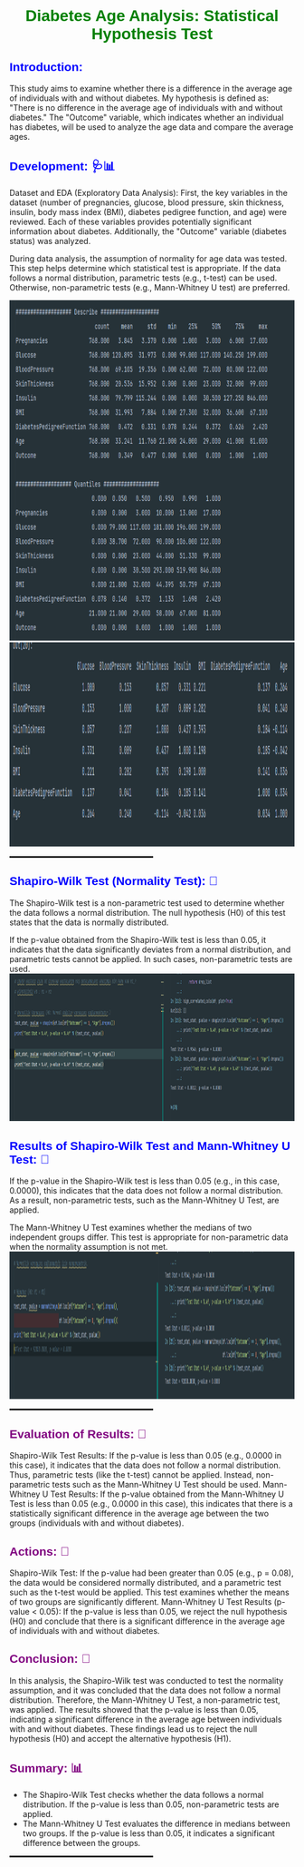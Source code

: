 <h1 style="color:green; font-family:Arial; text-align:center;">Diabetes Age Analysis: Statistical Hypothesis Test</h1>
<h2 style="color:blue; font-family:Arial; text-align:left;">Introduction:</h2>
<p>
This study aims to examine whether there is a difference in the average age of individuals with and without diabetes. My hypothesis is defined as: "There is no difference in the average age of individuals with and without diabetes." The "Outcome" variable, which indicates whether an individual has diabetes, will be used to analyze the age data and compare the average ages.
</p>

<h2 style="color:blue; font-family:Arial; text-align:left;">Development: 🩺📊</h2>
<p>
Dataset and EDA (Exploratory Data Analysis):
First, the key variables in the dataset (number of pregnancies, glucose, blood pressure, skin thickness, insulin, body mass index (BMI), diabetes pedigree function, and age) were reviewed. Each of these variables provides potentially significant information about diabetes. Additionally, the "Outcome" variable (diabetes status) was analyzed.
</p>

</p>
During data analysis, the assumption of normality for age data was tested. This step helps determine which statistical test is appropriate. If the data follows a normal distribution, parametric tests (e.g., t-test) can be used. Otherwise, non-parametric tests (e.g., Mann-Whitney U test) are preferred.
</p>

<img src="https://github.com/akay35/image/blob/main/1.png" alt="This is my world" width="600" height="600"/>   

<img src="https://github.com/akay35/image/blob/main/2%20Korelasyon%20analizi.png" alt="This is my world" width="730" height="360"/>   

<hr style="border: 1px solid rgba(0,0,0,0.1); width: 50%;">
<h2 style="color:blue; font-family:Arial; text-align:left;">Shapiro-Wilk Test (Normality Test): 🤔</h2>
<p>
The Shapiro-Wilk test is a non-parametric test used to determine whether the data follows a normal distribution. The null hypothesis (H0) of this test states that the data is normally distributed.

If the p-value obtained from the Shapiro-Wilk test is less than 0.05, it indicates that the data significantly deviates from a normal distribution, and parametric tests cannot be applied. In such cases, non-parametric tests are used.
<img src="https://github.com/akay35/image/blob/main/3%20shapiro.png" alt="This is my world" width="2100" height="260"/>   

<h2 style="color:blue; font-family:Arial; text-align:left;">Results of Shapiro-Wilk Test and Mann-Whitney U Test: 🧐</h2>
<p>
If the p-value in the Shapiro-Wilk test is less than 0.05 (e.g., in this case, 0.0000), this indicates that the data does not follow a normal distribution. As a result, non-parametric tests, such as the Mann-Whitney U Test, are applied.
</p>
The Mann-Whitney U Test examines whether the medians of two independent groups differ. This test is appropriate for non-parametric data when the normality assumption is not met.
<img src="https://github.com/akay35/image/blob/main/4%20mannwhitneyu.png" alt="This is my world" width="2100" height="260"/>   

<hr style="border: 1px solid rgba(0,0,0,0.1); width: 50%;">
<h2 style="color:purple; font-family:Arial; text-align:left;">Evaluation of Results: 🚀</h2>
Shapiro-Wilk Test Results: If the p-value is less than 0.05 (e.g., 0.0000 in this case), it indicates that the data does not follow a normal distribution. Thus, parametric tests (like the t-test) cannot be applied. Instead, non-parametric tests such as the Mann-Whitney U Test should be used.
Mann-Whitney U Test Results: If the p-value obtained from the Mann-Whitney U Test is less than 0.05 (e.g., 0.0000 in this case), this indicates that there is a statistically significant difference in the average age between the two groups (individuals with and without diabetes).

<h2 style="color:purple; font-family:Arial; text-align:left;">Actions: 🔧</h2>
<p>
Shapiro-Wilk Test: If the p-value had been greater than 0.05 (e.g., p = 0.08), the data would be considered normally distributed, and a parametric test such as the t-test would be applied. This test examines whether the means of two groups are significantly different.
Mann-Whitney U Test Results (p-value < 0.05): If the p-value is less than 0.05, we reject the null hypothesis (H0) and conclude that there is a significant difference in the average age of individuals with and without diabetes.
</p>
  
<h2 style="color:purple; font-family:Arial; text-align:left;">Conclusion: 🎯</h2>
<p>
In this analysis, the Shapiro-Wilk test was conducted to test the normality assumption, and it was concluded that the data does not follow a normal distribution. Therefore, the Mann-Whitney U Test, a non-parametric test, was applied. The results showed that the p-value is less than 0.05, indicating a significant difference in the average age between individuals with and without diabetes. These findings lead us to reject the null hypothesis (H0) and accept the alternative hypothesis (H1).
</p>

<h2 style="color:purple; font-family:Arial; text-align:left;">Summary: 📊</h2>
<ul>
<li>The Shapiro-Wilk Test checks whether the data follows a normal distribution. If the p-value is less than 0.05, non-parametric tests are applied.</li>
<li>The Mann-Whitney U Test evaluates the difference in medians between two groups. If the p-value is less than 0.05, it indicates a significant difference between the groups.</li>
</ul>

<hr style="border: 1px solid rgba(0,0,0,0.1); width: 50%;">
